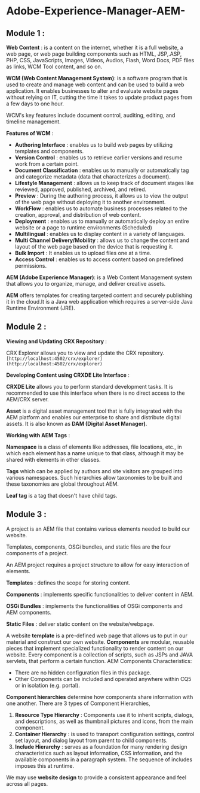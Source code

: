 # Adobe-Experience-Manager-AEM-

## Module 1 :

**Web Content** : is a content on the internet, whether it is a full website, a web page, or web page building components such as HTML, JSP,.ASP, PHP, CSS, JavaScripts, Images, Videos, Audios, Flash, Word Docs, PDF files as links, WCM Tool content, and so on.

**WCM (Web Content Management System)**: is a software program that is used to create and manage web content and can be used to build a web application. It enables businesses to alter and evaluate website pages without relying on IT, cutting the time it takes to update product pages from a few days to one hour.
<!-- It is a web application that can be used to create and manage web content. -->

WCM's key features include document control, auditing, editing, and timeline management.

**Features of WCM** : 
- **Authoring Interface** : enables us to build web pages by utilizing templates and components.
- **Version Control** : enables us to retrieve earlier versions and resume work from a certain point.
- **Document Classification** : enables us to manually or automatically tag and categorize metadata (data that characterizes a document).
- **Lifestyle Management** : allows us to keep track of document stages like reviewed, approved, published, archived, and retired.
- **Preview** : During the authoring process, it allows us to view the output of the web page without deploying it to another environment.
- **WorkFlow** : enables us to automate business processes related to the creation, approval, and distribution of web content.
- **Deployment** : enables us to manually or automatically deploy an entire website or a page to runtime environments (Scheduled)
- **Multilingual** : enables us to display content in a variety of languages.
- **Multi Channel Delivery/Mobility** : allows us to change the content and layout of the web page based on the device that is requesting it.
- **Bulk Import** : It enables us to upload files one at a time.
- **Access Control** : enables us to access content based on predefined permissions.

**AEM (Adobe Experience Manager)**: is a Web Content Management system that allows you to organize, manage, and deliver creative assets.

**AEM** offers templates for creating targeted content and securely publishing it in the cloud.It is a Java web application which requires a server-side Java Runtime Environment (JRE).

## Module 2 :

**Viewing and Updating CRX Repository** : 

CRX Explorer allows you to view and update the CRX repository. `[http://localhost:4502/crx/explorer](http://localhost:4502/crx/explorer)` 

**Developing Content using CRXDE Lite Interface** : 

**CRXDE Lite** allows you to perform standard development tasks. It is recommended to use this interface when there is no direct access to the AEM/CRX server. 

**Asset** is a digital asset management tool that is fully integrated with the AEM platform and enables our enterprise to share and distribute digital assets. It is also known as **DAM (Digital Asset Manager)**.

**Working with AEM Tags** : 

**Namespace** is a class of elements like addresses, file locations, etc., in which each element has a name unique to that class, although it may be shared with elements in other classes.

**Tags** which can be applied by authors and site visitors are grouped into various namespaces. Such hierarchies allow taxonomies to be built and these taxonomies are global throughout AEM.

**Leaf tag** is a tag that doesn't have child tags. 

## Module 3 :

A project is an AEM file that contains various elements needed to build our website.


Templates, components, OSGi bundles, and static files are the four components of a project.


An AEM project requires a project structure to allow for easy interaction of elements.

**Templates** : defines the scope for storing content. 

**Components** : implements specific functionalities to deliver content in AEM. 

**OSGi Bundles** : implements the functionalities of OSGi components and AEM components.

**Static Files** : deliver static content on the website/webpage. 

A website **template** is a pre-defined web page that allows us to put in our material and construct our own website.
**Components** are modular, reusable pieces that implement specialized functionality to render content on our website. Every component is a collection of scripts, such as JSPs and JAVA servlets, that perform a certain function.
AEM Components Characteristics:

- There are no hidden configuration files in this package.
- Other Components can be included and operated anywhere within CQ5 or in isolation (e.g. portal).

**Component hierarchies** determine how components share information with one another. There are 3 types of Component Hierarchies, 
1. **Resource Type Hierarchy** : Components use it to inherit scripts, dialogs, and descriptions, as well as thumbnail pictures and icons, from the main component.
2. **Container Hierarchy** : is used to transport configuration settings, control set layout, and dialog layout from parent to child components.
3. **Include Hierarchy** : serves as a foundation for many rendering design characteristics such as layout information, CSS information, and the available components in a paragraph system. The sequence of includes imposes this at runtime.



We may use **website design** to provide a consistent appearance and feel across all pages.
